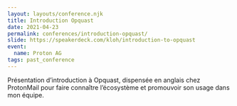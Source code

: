 ```yaml
---
layout: layouts/conference.njk
title: Introduction Opquast
date: 2021-04-23
permalink: conferences/introduction-opquast/
slide: https://speakerdeck.com/kloh/introduction-to-opquast
event:
  name: Proton AG
tags: past_conference
---
```


<p>Présentation d’introduction à Opquast, dispensée en anglais chez ProtonMail pour faire connaître l’écosystème et promouvoir son usage dans mon équipe.</p>
